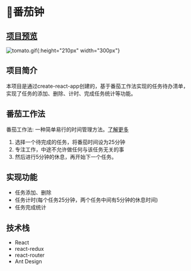 # 🍅番茄钟

## [项目预览](https://lee1999ting.github.io/tomato/)
![tomato.gif](https://s2.loli.net/2022/01/12/n463xr8CP2T7bIy.gif){:height="210px" width="300px"}

## 项目简介
本项目是通过create-react-app创建的，基于番茄工作法实现的任务待办清单，实现了任务的添加、删除、计时、完成任务统计等功能。

## 番茄工作法
番茄工作法: 一种简单易行的时间管理方法。[了解更多](https://baike.baidu.com/item/%E7%95%AA%E8%8C%84%E5%B7%A5%E4%BD%9C%E6%B3%95)
1. 选择一个待完成的任务，将番茄时间设为25分钟
2. 专注工作，中途不允许做任何与该任务无关的事
3. 然后进行5分钟的休息，再开始下一个任务。

## 实现功能
- 任务添加、删除
- 任务计时(每个任务25分钟，两个任务中间有5分钟的休息时间)
- 任务完成统计

## 技术栈
- React
- react-redux
- react-router
- Ant Design
